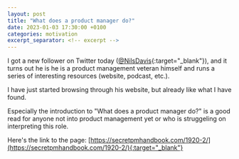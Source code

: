 ```yaml
---
layout: post
title: "What does a product manager do?"
date: 2023-01-03 17:30:00 +0100
categories: motivation
excerpt_separator: <!-- excerpt -->
---
```


I got a new follower on Twitter today ([@NilsDavis](https://twitter.com/NilsDavis){:target="_blank"}), and it turns out he is he is a product management veteran himself and runs a series of interesting resources (website, podcast, etc.).

I have just started browsing through his website, but already like what I have found. 

Especially the introduction to "What does a product manager do?" is a good read for anyone not into product management yet or who is struggeling on interpreting this role. 

<!-- excerpt -->

Here's the link to the page: [https://secretpmhandbook.com/1920-2/](https://secretpmhandbook.com/1920-2/){:target="_blank"}